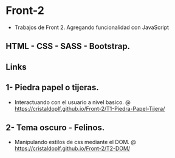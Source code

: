 # Front-2
- Trabajos de Front 2. Agregando funcionalidad con JavaScript

## HTML - CSS - SASS - Bootstrap.


## Links

## 1- Piedra papel o tijeras.
- Interactuando con el usuario a nivel basico.
    @ https://cristaldoplf.github.io/Front-2/T1-Piedra-Papel-Tijera/


## 2- Tema oscuro - Felinos.
- Manipulando estilos de css mediante el DOM.
@ https://cristaldoplf.github.io/Front-2/T2-DOM/
